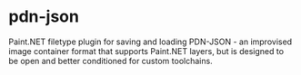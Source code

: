 # pdn-json
Paint.NET filetype plugin for saving and loading PDN-JSON - an improvised image container format that supports Paint.NET layers, but is designed to be open and better conditioned for custom toolchains.
